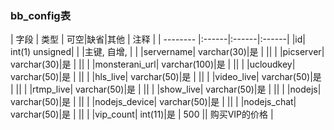 ### bb_config表
  
| 字段        | 类型 | 可空|缺省|其他  | 注释 |
| -------- |:------|:------|:------|
|id| int(1) unsigned| |   |主键, 自增, |  |
|servername| varchar(30)|是 |   ||  |
|picserver| varchar(30)|是 |   ||  |
|monsterani_url| varchar(100)|是 |   ||  |
|ucloudkey| varchar(50)|是 |   ||  |
|hls_live| varchar(50)|是 |   ||  |
|video_live| varchar(50)|是 |   ||  |
|rtmp_live| varchar(50)|是 |   ||  |
|show_live| varchar(50)|是 |   ||  |
|nodejs| varchar(50)|是 |   ||  |
|nodejs_device| varchar(50)|是 |   ||  |
|nodejs_chat| varchar(50)|是 |   ||  |
|vip_count| int(11)|是 |  500 || 购买VIP的价格 |
